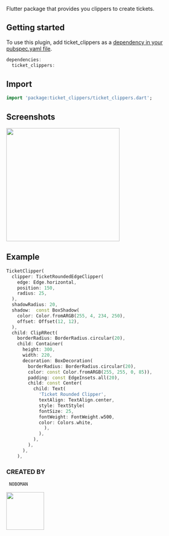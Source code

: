 Flutter package that provides you clippers to create tickets.

## Getting started

To use this plugin, add ticket_clippers as a [dependency in your pubspec.yaml file](https://flutter.io/docs/development/packages-and-plugins/using-packages).
```dart
dependencies:
  ticket_clippers: 
```

## Import

```dart
import 'package:ticket_clippers/ticket_clippers.dart';
```

## Screenshots
 <img src="https://raw.github.com/NouzNoushad/ticket_clippers/main/screenshot.png" width="300em" />

## Example

```dart
TicketClipper(
  clipper: TicketRoundedEdgeClipper(
    edge: Edge.horizontal,
    position: 150,
    radius: 25,
  ),
  shadowRadius: 20,
  shadow:  const BoxShadow(
    color: Color.fromARGB(255, 4, 234, 250),
    offset: Offset(12, 12),
  ),
  child: ClipRRect(
    borderRadius: BorderRadius.circular(20),
    child: Container(
      height: 300,
      width: 220,
      decoration: BoxDecoration(
        borderRadius: BorderRadius.circular(20),
        color: const Color.fromARGB(255, 255, 0, 85)),
        padding: const EdgeInsets.all(20),
        child: const Center(
          child: Text(
            'Ticket Rounded Clipper',
            textAlign: TextAlign.center,
            style: TextStyle(
            fontSize: 25,
            fontWeight: FontWeight.w500,
            color: Colors.white,
              ),
            ),
          ),
        ),
      ),
    ),
```
### CREATED BY
```
 NOBOMAN
```
<img src="https://raw.github.com/NouzNoushad/ticket_clippers/main/noboman.jpg" width="100em" hight="100em"/>


